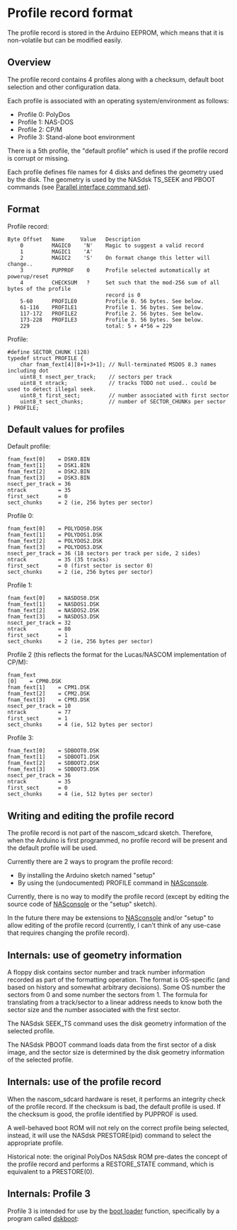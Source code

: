 # Profile record format

The profile record is stored in the Arduino EEPROM, which means that it is
non-volatile but can be modified easily.

## Overview

The profile record contains 4 profiles along with a checksum, default boot
selection and other configuration data.

Each profile is associated with an operating system/environment as follows:

* Profile 0: PolyDos
* Profile 1: NAS-DOS
* Profile 2: CP/M
* Profile 3: Stand-alone boot environment

There is a 5th profile, the "default profile" which is used if the profile
record is corrupt or missing.

Each profile defines file names for 4 disks and defines the geometry used by the
disk. The geometry is used by the NASdsk TS_SEEK and PBOOT commands (see
[Parallel interface command set](parallel_interface_command_set.md)).


## Format

Profile record:

````
Byte Offset   Name     Value   Description
    0         MAGIC0    'N'    Magic to suggest a valid record
    1         MAGIC1    'A'
    2         MAGIC2    'S'    On format change this letter will change..
    3         PUPPROF    0     Profile selected automatically at powerup/reset
    4         CHECKSUM   ?     Set such that the mod-256 sum of all bytes of the profile
                               record is 0
    5-60      PROFILE0         Profile 0. 56 bytes. See below.
    61-116    PROFILE1         Profile 1. 56 bytes. See below.
    117-172   PROFILE2         Profile 2. 56 bytes. See below.
    173-228   PROFILE3         Profile 3. 56 bytes. See below.
    229                        total: 5 + 4*56 = 229
````

Profile:

````
#define SECTOR_CHUNK (128)
typedef struct PROFILE {
    char fnam_fext[4][8+1+3+1]; // Null-terminated MSDOS 8.3 names including dot
    uint8_t nsect_per_track;    // sectors per track
    uint8_t ntrack;             // tracks TODO not used.. could be used to detect illegal seek.
    uint8_t first_sect;         // number associated with first sector
    uint8_t sect_chunks;        // number of SECTOR_CHUNKs per sector
} PROFILE;
````

## Default values for profiles

Default profile:

````
fnam_fext[0]    = DSK0.BIN
fnam_fext[1]    = DSK1.BIN
fnam_fext[2]    = DSK2.BIN
fnam_fext[3]    = DSK3.BIN
nsect_per_track = 36
ntrack          = 35
first_sect      = 0
sect_chunks     = 2 (ie, 256 bytes per sector)
````

Profile 0:

````
fnam_fext[0]    = POLYDOS0.DSK
fnam_fext[1]    = POLYDOS1.DSK
fnam_fext[2]    = POLYDOS2.DSK
fnam_fext[3]    = POLYDOS3.DSK
nsect_per_track = 36 (18 sectors per track per side, 2 sides)
ntrack          = 35 (35 tracks)
first_sect      = 0 (first sector is sector 0)
sect_chunks     = 2 (ie, 256 bytes per sector)
````

Profile 1:

````
fnam_fext[0]    = NASDOS0.DSK
fnam_fext[1]    = NASDOS1.DSK
fnam_fext[2]    = NASDOS2.DSK
fnam_fext[3]    = NASDOS3.DSK
nsect_per_track = 32
ntrack          = 80
first_sect      = 1
sect_chunks     = 2 (ie, 256 bytes per sector)
````

Profile 2 (this reflects the format for the Lucas/NASCOM implementation of CP/M):

````
fnam_fext
[0]    = CPM0.DSK
fnam_fext[1]    = CPM1.DSK
fnam_fext[2]    = CPM2.DSK
fnam_fext[3]    = CPM3.DSK
nsect_per_track = 10
ntrack          = 77
first_sect      = 1
sect_chunks     = 4 (ie, 512 bytes per sector)
````

Profile 3:

````
fnam_fext[0]    = SDBOOT0.DSK
fnam_fext[1]    = SDBOOT1.DSK
fnam_fext[2]    = SDBOOT2.DSK
fnam_fext[3]    = SDBOOT3.DSK
nsect_per_track = 36
ntrack          = 35
first_sect      = 0
sect_chunks     = 4 (ie, 512 bytes per sector)
````

## Writing and editing the profile record

The profile record is not part of the nascom_sdcard sketch. Therefore, when the
Arduino is first programmed, no profile record will be present and the default
profile will be used.

Currently there are 2 ways to program the profile record:

* By installing the Arduino sketch named "setup"
* By using the (undocumented) PROFILE command in [NASconsole](../host_programs/NASconsole).

Currently, there is no way to modify the profile record (except by editing the
source code of [NASconsole](../host_programs/NASconsole) or the "setup" sketch).

In the future there may be extensions to
[NASconsole](../host_programs/NASconsole) and/or "setup" to allow editing of the profile record
(currently, I can't think of any use-case that requires changing the profile record).

## Internals: use of geometry information

A floppy disk contains sector number and track number information recorded as
part of the formatting operation. The format is OS-specific (and based on
history and somewhat arbitrary decisions). Some OS number the sectors from 0 and
some number the sectors from 1. The formula for translating from a track/sector
to a linear address needs to know both the sector size and the number associated
with the first sector.

The NASdsk SEEK_TS command uses the disk geometry information of the selected
profile.

The NASdsk PBOOT command loads data from the first sector of a disk image, and
the sector size is determined by the disk geometry information of the selected
profile.


## Internals: use of the profile record

When the nascom_sdcard hardware is reset, it performs an integrity check of the
profile record. If the checksum is bad, the default profile is used. If the
checksum is good, the profile identified by PUPPROF is used.

A well-behaved boot ROM will not rely on the correct profile being selected,
instead, it will use the NASdsk PRESTORE(pid) command to select the appropriate
profile.

Historical note: the original PolyDos NASdsk ROM pre-dates the concept of the
profile record and performs a RESTORE_STATE command, which is equivalent to a
PRESTORE(0).

## Internals: Profile 3

Profile 3 is intended for use by the [boot loader](boot_loader.md) function,
specifically by a program called [dskboot](../host_programs/dskboot.asm):
